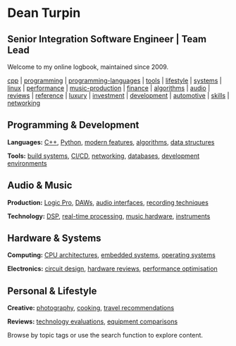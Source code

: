 # Dean Turpin

## Senior Integration Software Engineer | Team Lead

Welcome to my online logbook, maintained since 2009.

[cpp](tags#cpp) | [programming](tags#programming) | [programming-languages](tags#programming-languages) | [tools](tags#tools) | [lifestyle](tags#lifestyle) | [systems](tags#systems) | [linux](tags#linux) | [performance](tags#performance) | [music-production](tags#music-production) | [finance](tags#finance) | [algorithms](tags#algorithms) | [audio](tags#audio) | [reviews](tags#reviews) | [reference](tags#reference) | [luxury](tags#luxury) | [investment](tags#investment) | [development](tags#development) | [automotive](tags#automotive) | [skills](tags#skills) | [networking](tags#networking)

## Programming & Development

**Languages:** [C++](tags#cpp), [Python](tags#python), [modern features](tags#modern-features), [algorithms](tags#algorithms), [data structures](tags#data-structures)

**Tools:** [build systems](tags#build-systems), [CI/CD](tags#cicd), [networking](tags#networking), [databases](tags#databases), [development environments](tags#tools)

## Audio & Music

**Production:** [Logic Pro](tags#music-production), [DAWs](tags#daw), [audio interfaces](tags#audio-tech), [recording techniques](tags#instruments)

**Technology:** [DSP](tags#audio-tech), [real-time processing](tags#music-production), [music hardware](tags#hardware), [instruments](tags#instruments)

## Hardware & Systems

**Computing:** [CPU architectures](tags#hardware), [embedded systems](tags#hardware), [operating systems](tags#operating-systems)

**Electronics:** [circuit design](tags#electronics), [hardware reviews](tags#reviews), [performance optimisation](tags#cpp)

## Personal & Lifestyle

**Creative:** [photography](tags#photography), [cooking](tags#food), [travel recommendations](tags#travel)

**Reviews:** [technology evaluations](tags#reviews), [equipment comparisons](tags#hardware)

Browse by topic tags or use the search function to explore content.
